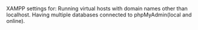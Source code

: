 XAMPP settings for:
	Running virtual hosts with domain names other than localhost.
	Having multiple databases connected to phpMyAdmin(local and online).